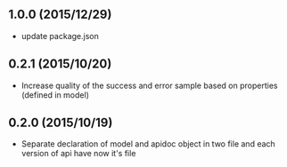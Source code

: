 ## 1.0.0 (2015/12/29)
- update package.json

## 0.2.1 (2015/10/20)
- Increase quality of the success and error sample based on properties (defined in model)

## 0.2.0 (2015/10/19)
- Separate declaration of model and apidoc object in two file and each version of api have now it's file
